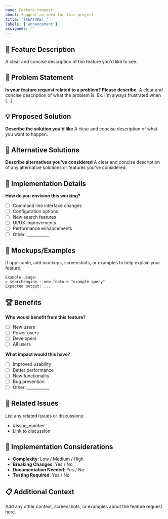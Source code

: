```yaml
---
name: Feature request
about: Suggest an idea for this project
title: '[FEATURE] '
labels: ['enhancement']
assignees: ''
---
```


## 🚀 Feature Description

A clear and concise description of the feature you'd like to see.

## 🎯 Problem Statement

**Is your feature request related to a problem? Please describe.**
A clear and concise description of what the problem is. Ex. I'm always frustrated when [...]

## 💡 Proposed Solution

**Describe the solution you'd like**
A clear and concise description of what you want to happen.

## 🔄 Alternative Solutions

**Describe alternatives you've considered**
A clear and concise description of any alternative solutions or features you've considered.

## 📝 Implementation Details

**How do you envision this working?**
- [ ] Command line interface changes
- [ ] Configuration options
- [ ] New search features
- [ ] UI/UX improvements
- [ ] Performance enhancements
- [ ] Other: ___________

## 🎨 Mockups/Examples

If applicable, add mockups, screenshots, or examples to help explain your feature.

```
Example usage:
> searchengine --new-feature "example query"
Expected output: ...
```

## 🏆 Benefits

**Who would benefit from this feature?**
- [ ] New users
- [ ] Power users
- [ ] Developers
- [ ] All users

**What impact would this have?**
- [ ] Improved usability
- [ ] Better performance
- [ ] New functionality
- [ ] Bug prevention
- [ ] Other: ___________

## 🔗 Related Issues

List any related issues or discussions:
- #issue_number
- Link to discussion

## 🚧 Implementation Considerations

- **Complexity**: Low / Medium / High
- **Breaking Changes**: Yes / No
- **Documentation Needed**: Yes / No
- **Testing Required**: Yes / No

## 📋 Additional Context

Add any other context, screenshots, or examples about the feature request here. 